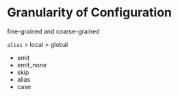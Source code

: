 # Granularity of Configuration

<!-- granularity = grain + clarity -->

fine-grained and coarse-grained

`alias` > local > global

- emit
- emit_none
- skip
- alias
- case
